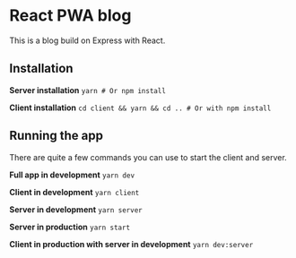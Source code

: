 # React PWA blog

This is a blog build on Express with React.

## Installation
__Server installation__
```yarn # Or npm install```

__Client installation__
```cd client && yarn && cd .. # Or with npm install```

## Running the app
There are quite a few commands you can use to start the client and server.

__Full app in development__
```yarn dev```

__Client in development__
```yarn client```

__Server in development__
```yarn server```

__Server in production__
```yarn start```

__Client in production with server in development__
```yarn dev:server```